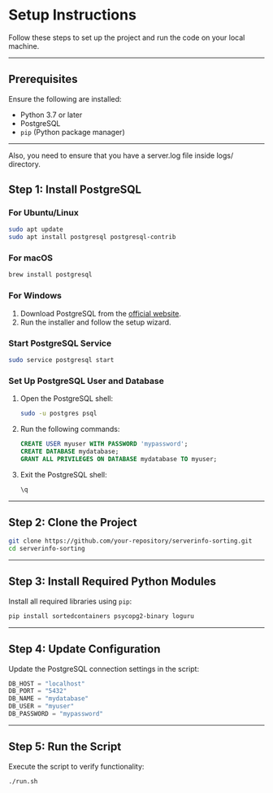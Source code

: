 # **Setup Instructions**

Follow these steps to set up the project and run the code on your local machine.

---

## **Prerequisites**

Ensure the following are installed:
- Python 3.7 or later
- PostgreSQL
- `pip` (Python package manager)

---

Also, you need to ensure that you have a server.log file inside logs/ directory.

## **Step 1: Install PostgreSQL**

### **For Ubuntu/Linux**
```bash
sudo apt update
sudo apt install postgresql postgresql-contrib
```

### **For macOS**
```bash
brew install postgresql
```

### **For Windows**
1. Download PostgreSQL from the [official website](https://www.postgresql.org/download/).
2. Run the installer and follow the setup wizard.

### **Start PostgreSQL Service**
```bash
sudo service postgresql start
```

### **Set Up PostgreSQL User and Database**
1. Open the PostgreSQL shell:
   ```bash
   sudo -u postgres psql
   ```
2. Run the following commands:
   ```sql
   CREATE USER myuser WITH PASSWORD 'mypassword';
   CREATE DATABASE mydatabase;
   GRANT ALL PRIVILEGES ON DATABASE mydatabase TO myuser;
   ```
3. Exit the PostgreSQL shell:
   ```bash
   \q
   ```

---

## **Step 2: Clone the Project**

```bash
git clone https://github.com/your-repository/serverinfo-sorting.git
cd serverinfo-sorting
```

---

## **Step 3: Install Required Python Modules**

Install all required libraries using `pip`:

```bash
pip install sortedcontainers psycopg2-binary loguru
```

---

## **Step 4: Update Configuration**

Update the PostgreSQL connection settings in the script:

```python
DB_HOST = "localhost"
DB_PORT = "5432"
DB_NAME = "mydatabase"
DB_USER = "myuser"
DB_PASSWORD = "mypassword"
```

---

## **Step 5: Run the Script**

Execute the script to verify functionality:

```bash
./run.sh
```

